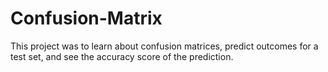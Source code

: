# Confusion-Matrix
This project was to learn about confusion matrices, predict outcomes for a test set, and see the accuracy score of the prediction. 
